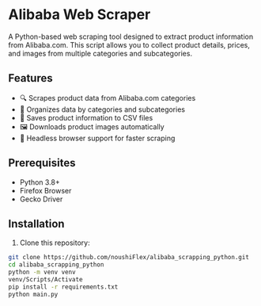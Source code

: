 ﻿# Alibaba Web Scraper

A Python-based web scraping tool designed to extract product information from Alibaba.com. This script allows you to collect product details, prices, and images from multiple categories and subcategories.

## Features

- 🔍 Scrapes product data from Alibaba.com categories
- 📁 Organizes data by categories and subcategories
- 💾 Saves product information to CSV files
- 🖼️ Downloads product images automatically
- 🤖 Headless browser support for faster scraping

## Prerequisites

- Python 3.8+
- Firefox Browser
- Gecko Driver

## Installation

1. Clone this repository:
```bash
git clone https://github.com/noushiFlex/alibaba_scrapping_python.git
cd alibaba_scrapping_python
python -m venv venv
venv/Scripts/Activate
pip install -r requirements.txt
python main.py

